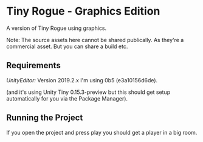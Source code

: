 # Tiny Rogue - Graphics Edition

A version of Tiny Rogue using graphics.

Note: The source assets here cannot be shared publically. As they're a commercial asset. But you can share a build etc.

## Requirements

*UnityEditor:* Version 2019.2.x
I'm using 0b5 (e3a10156d6de).

(and it's using Unity Tiny 0.15.3-preview but this should get setup automatically for you via the Package Manager).

## Running the Project

If you open the project and press play you should get a player in a big room.


